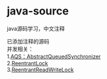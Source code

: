 # java-source
java源码学习，中文注释

已添加注释的源码</br>
并发相关：</br>
1.<a href="https://github.com/qq511340079/java-source/blob/master/java/util/concurrent/locks/AbstractQueuedSynchronizer.java">AQS：AbstractQueuedSynchronizer</a> 
</br>
2.<a href="https://github.com/qq511340079/java-source/blob/master/java/util/concurrent/locks/ReentrantLock.java">ReentrantLock</a>
</br>
3.<a href="https://github.com/qq511340079/java-source/blob/master/java/util/concurrent/locks/ReentrantReadWriteLock.java">ReentrantReadWriteLock</a>
